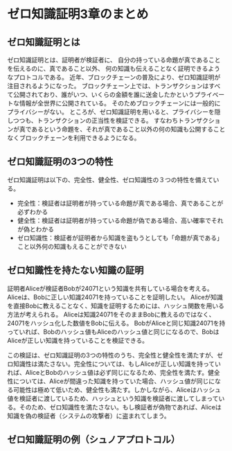 # ゼロ知識証明3章のまとめ

## ゼロ知識証明とは
ゼロ知識証明とは、証明者が検証者に、
自分の持っている命題が真であることを伝えるのに、真であること以外、
何の知識も伝えることなく証明できるようなプロトコルである。
近年、ブロックチェーンの普及により、ゼロ知識証明が注目されるようになった。
ブロックチェーン上では、トランザクションはすべて公開されており、誰がいつ、いくらの金額を誰に送金したかというプライベートな情報が全世界に公開されている。
そのためブロックチェーンには一般的にプライバシーがない。
ところが、ゼロ知識証明を用いると、プライバシーを隠しつつも、トランザクションの正当性を検証できる。
すなわちトランザクションが真であるという命題を、それが真であること以外の何の知識も公開することなくブロックチェーンを利用できるようになる。

## ゼロ知識証明の3つの特性
ゼロ知識証明は以下の、完全性、健全性、ゼロ知識性の３つの特性を備えている。
- 完全性：検証者は証明者が持っている命題が真である場合、真であることが必ずわかる
- 健全性：検証者は証明者が持っている命題が偽である場合、高い確率でそれが偽とわかる
- ゼロ知識性：検証者が証明者から知識を盗もうとしても「命題が真である」こと以外何の知識もえることができない

## ゼロ知識性を持たない知識の証明
証明者Aliceが検証者Bobが24071という知識を共有している場合を考える。
Aliceは、Bobに正しい知識24071を持っていることを証明したい。
Aliceが知識を直接Bobに教えることなく、知識を証明するためには、ハッシュ関数を用いる方法が考えられる。
Aliceは知識24071をそのままBobに教えるのではなく、24071をハッシュ化した数値をBobに伝える。
BobがAliceと同じ知識24071を持っていれば、Bobのハッシュ値もAliceのハッシュ値と同じになるので、BobはAliceが正しい知識を持っていることを検証できる。

この検証は、ゼロ知識証明の3つの特性のうち、完全性と健全性を満たすが、ゼロ知識性は満たさない。完全性については、もしAliceが正しい知識を持っていれば、AliceとBobのハッシュ値は必ず同じになるため、完全性を満たす。健全性については、Aliceが間違った知識を持っていた場合、ハッシュ値が同じになる可能性は極めて低いため、健全性も満たす。しかしながら、Aliceはハッシュ値を検証者に渡しているため、ハッシュという知識を検証者に渡してしまっている。そのため、ゼロ知識性を満たさない。もし検証者が偽物であれば、Aliceは知識を偽の検証者（システムの攻撃者）に盗まれてしまう。

## ゼロ知識証明の例（シュノアプロトコル）